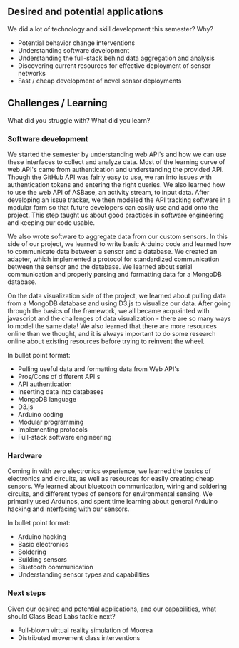 ## Desired and potential applications

We did a lot of technology and skill development this semester? Why?

 - Potential behavior change interventions
 - Understanding software development
 - Understanding the full-stack behind data aggregation and analysis
 - Discovering current resources for effective deployment of sensor networks
 - Fast / cheap development of novel sensor deployments

## Challenges / Learning

What did you struggle with? What did you learn?

### Software development
  
We started the semester by understanding web API's and how we can use these interfaces to collect and analyze data. Most of the learning curve of web API's came from authentication and understanding the provided API. Though the GitHub API was fairly easy to use, we ran into issues with authentication tokens and entering the right queries. We also learned how to use the web API of ASBase, an activity stream, to input data. After developing an issue tracker, we then modeled the API tracking software in a modular form so that future developers can easily use and add onto the project. This step taught us about good practices in software engineering and keeping our code usable. 

We also wrote software to aggregate data from our custom sensors. In this side of our project, we learned to write basic Arduino code and learned how to communicate data between a sensor and a database. We created an adapter, which implemented a protocol for standardized communication between the sensor and the database. We learned about serial communication and properly parsing and formatting data for a MongoDB database. 

On the data visualization side of the project, we learned about pulling data from a MongoDB database and using D3.js to visualize our data. After going through the basics of the framework, we all became acquainted with javascript and the challenges of data visualization - there are so many ways to model the same data! We also learned that there are more resources online than we thought, and it is always important to do some research online about existing resources before trying to reinvent the wheel. 

In bullet point format:
 - Pulling useful data and formatting data from Web API's
 - Pros/Cons of different API's
 - API authentication
 - Inserting data into databases
 - MongoDB language
 - D3.js
 - Arduino coding
 - Modular programming
 - Implementing protocols
 - Full-stack software engineering

### Hardware
Coming in with zero electronics experience, we learned the basics of electronics and circuits, as well as resources for easily creating cheap sensors. We learned about bluetooth communication, wiring and soldering circuits, and different types of sensors for environmental sensing. We primarily used Arduinos, and spent time learning about general Arduino hacking and interfacing with our sensors.

In bullet point format:
 - Arduino hacking
 - Basic electronics
 - Soldering
 - Building sensors
 - Bluetooth communication
 - Understanding sensor types and capabilities

### Next steps

Given our desired and potential applications, and our capabilities, what should
Glass Bead Labs tackle next?

 - Full-blown virtual reality simulation of Moorea
 - Distributed movement class interventions
